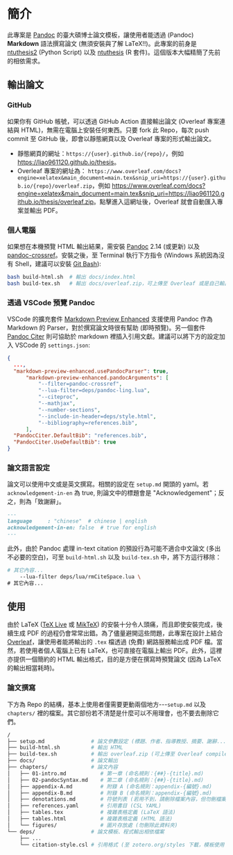 簡介
========================

此專案是 [Pandoc](https://github.com/jgm/pandoc) 的臺大碩博士論文模板，讓使用者能透過 (Pandoc) **Markdown** 語法撰寫論文 (無須安裝與了解 LaTeX!!)。此專案的前身是 [ntuthesis2](https://github.com/liao961120/ntuthesis2) (Python Script) 以及 [ntuthesis](https://github.com/liao961120/ntuthesis) (R 套件)。這個版本大幅精簡了先前的相依需求。


輸出論文
------------------

### GitHub

如果你有 GitHub 帳號，可以透過 GitHub Action 直接輸出論文 (Overleaf 專案連結與 HTML)，無需在電腦上安裝任何東西。只要 fork 此 Repo，每次 push commit 至 GitHub 後，即會以靜態網頁以及 Overleaf 專案的形式輸出論文。

- 靜態網頁的網址：`https://{user}.github.io/{repo}/`，例如 <https://liao961120.github.io/thesis>。
- Overleaf 專案的網址為： `https://www.overleaf.com/docs?engine=xelatex&main_document=main.tex&snip_uri=https://{user}.github.io/{repo}/overleaf.zip`，例如 <https://www.overleaf.com/docs?engine=xelatex&main_document=main.tex&snip_uri=https://liao961120.github.io/thesis/overleaf.zip>。點擊進入這網址後，Overleaf 就會自動匯入專案並輸出 PDF。


### 個人電腦

如果想在本機預覽 HTML 輸出結果，需安裝 [Pandoc](https://github.com/jgm/pandoc/releases) 2.14 (或更新) 以及 [pandoc-crossref](https://github.com/lierdakil/pandoc-crossref/releases)。安裝之後，至 Terminal 執行下方指令 (Windows 系統因為沒有 Shell，建議可以安裝 [Git Bash](https://gitforwindows.org)):

```bash
bash build-html.sh  # 輸出 docs/index.html
bash build-tex.sh   # 輸出 docs/overleaf.zip，可上傳至 Overleaf 或是自己輸出成 PDF
```

### 透過 VSCode 預覽 Pandoc

VSCode 的擴充套件 [Markdown Preview Enhanced](https://marketplace.visualstudio.com/items?itemName=shd101wyy.markdown-preview-enhanced) 支援使用 Pandoc 作為 Markdown 的 Parser，對於撰寫論文時很有幫助 (即時預覽)。另一個套件 [Pandoc Citer](https://marketplace.visualstudio.com/items?itemName=notZaki.pandocciter) 則可協助於 markdown 裡插入引用文獻。建議可以將下方的設定加入 VSCode 的 `settings.json`:

```json
{
  ...,
  "markdown-preview-enhanced.usePandocParser": true,
      "markdown-preview-enhanced.pandocArguments": [
          "--filter=pandoc-crossref",
          "--lua-filter=deps/pandoc-ling.lua",
          "--citeproc",
          "--mathjax",
          "--number-sections",
          "--include-in-header=deps/style.html",
          "--bibliography=references.bib",
      ],
  "PandocCiter.DefaultBib": "references.bib",
  "PandocCiter.UseDefaultBib": true
}
```


### 論文語言設定

論文可以使用中文或是英文撰寫。相關的設定在 `setup.md` 開頭的 yaml。若 
`acknowledgement-in-en` 為 true, 則論文中的標題會是 "Acknowledgement"；反之，則為「致謝辭」。

```markdown
---
language     : "chinese"  # chinese | english
acknowledgement-in-en: false  # true for english
---
```

此外，由於 Pandoc 處理 in-text citation 的預設行為可能不適合中文論文 (多出不必要的空白)，可至 `build-html.sh` 以及 `build-tex.sh` 中，將下方這行移除：

```bash
# 其它內容...
    --lua-filter deps/lua/rmCiteSpace.lua \
# 其它內容...
```



使用
------------------

由於 LaTeX ([TeX Live](https://www.tug.org/texlive) 或 [MikTeX](https://miktex.org)) 的安裝十分令人頭痛，而且即使安裝完成，後續生成 PDF 的過程仍會常常出錯。為了儘量避開這些問題，此專案在設計上結合 [Overleaf](https://www.overleaf.com)，讓使用者能將輸出的 `.tex` 檔透過 (免費) 網路服務輸出成 PDF 檔。當然，若使用者個人電腦上已有 LaTeX，也可直接在電腦上輸出 PDF。此外，這裡亦提供一個簡約的 HTML 輸出格式，目的是方便在撰寫時預覽論文 (因為 LaTeX 的輸出相當耗時)。


### 論文撰寫

下方為 Repo 的結構，基本上使用者僅需要更動兩個地方---`setup.md` 以及 `chapters/` 裡的檔案。其它部份若不清楚是什麼可以不用理會，也不要去刪除它們。

```bash
/
├── setup.md               # 論文參數設定 (標題、作者、指導教授、摘要、謝辭...)
├── build-html.sh          # 輸出 HTML
├── build-tex.sh           # 輸出 overleaf.zip (可上傳至 Overleaf compile)
├── docs/                  # 論文輸出
├── chapters/              # 論文內容
│   ├── 01-intro.md           # 第一章 (命名規則：{##}-{title}.md)
│   ├── 02-pandocSyntax.md    # 第二章 (命名規則：{##}-{title}.md)
│   ├── appendix-A.md         # 附錄 A (命名規則：appendix-{編號}.md)
│   ├── appendix-B.md         # 附錄 B (命名規則：appendix-{編號}.md)
│   ├── denotations.md        # 符號列表 (若用不到，請刪除檔案內容，但勿刪檔案本身)
│   ├── references.yaml       # 引用書目 (CSL YAML)
│   ├── tables.tex            # 複雜表格定義 (LaTeX 語法)
│   ├── tables.html           # 複雜表格定義 (HTML 語法)
│   └── figures/              # 圖片存放處 (勿刪除此資料夾)
└── deps/                  # 論文模板、程式輸出相依檔案
    ├── ...
    └── citation-style.csl # 引用格式 (至 zotero.org/styles 下載，模板使用 APA6)
```
